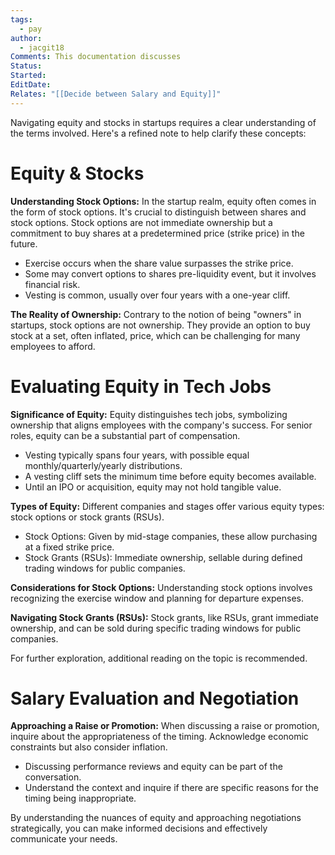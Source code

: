 ```yaml
---
tags:
  - pay
author:
  - jacgit18
Comments: This documentation discusses
Status: 
Started: 
EditDate: 
Relates: "[[Decide between Salary and Equity]]"
---
```

Navigating equity and stocks in startups requires a clear understanding of the terms involved. Here's a refined note to help clarify these concepts:

# Equity & Stocks

**Understanding Stock Options:**
In the startup realm, equity often comes in the form of stock options. It's crucial to distinguish between shares and stock options. Stock options are not immediate ownership but a commitment to buy shares at a predetermined price (strike price) in the future.

- Exercise occurs when the share value surpasses the strike price.
- Some may convert options to shares pre-liquidity event, but it involves financial risk.
- Vesting is common, usually over four years with a one-year cliff.

**The Reality of Ownership:**
Contrary to the notion of being "owners" in startups, stock options are not ownership. They provide an option to buy stock at a set, often inflated, price, which can be challenging for many employees to afford.

# Evaluating Equity in Tech Jobs

**Significance of Equity:**
Equity distinguishes tech jobs, symbolizing ownership that aligns employees with the company's success. For senior roles, equity can be a substantial part of compensation.

- Vesting typically spans four years, with possible equal monthly/quarterly/yearly distributions.
- A vesting cliff sets the minimum time before equity becomes available.
- Until an IPO or acquisition, equity may not hold tangible value.

**Types of Equity:**
Different companies and stages offer various equity types: stock options or stock grants (RSUs).

- Stock Options: Given by mid-stage companies, these allow purchasing at a fixed strike price.
- Stock Grants (RSUs): Immediate ownership, sellable during defined trading windows for public companies.

**Considerations for Stock Options:**
Understanding stock options involves recognizing the exercise window and planning for departure expenses.

**Navigating Stock Grants (RSUs):**
Stock grants, like RSUs, grant immediate ownership, and can be sold during specific trading windows for public companies.

For further exploration, additional reading on the topic is recommended.

# Salary Evaluation and Negotiation

**Approaching a Raise or Promotion:**
When discussing a raise or promotion, inquire about the appropriateness of the timing. Acknowledge economic constraints but also consider inflation.

- Discussing performance reviews and equity can be part of the conversation.
- Understand the context and inquire if there are specific reasons for the timing being inappropriate.

By understanding the nuances of equity and approaching negotiations strategically, you can make informed decisions and effectively communicate your needs.